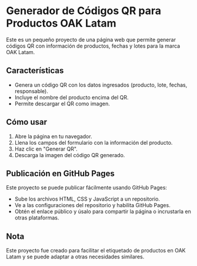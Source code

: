 # Generador de Códigos QR para Productos OAK Latam

Este es un pequeño proyecto de una página web que permite generar códigos QR con información de productos, fechas y lotes para la marca OAK Latam. 

## Características

- Genera un código QR con los datos ingresados (producto, lote, fechas, responsable).
- Incluye el nombre del producto encima del QR.
- Permite descargar el QR como imagen.

## Cómo usar

1. Abre la página en tu navegador.
2. Llena los campos del formulario con la información del producto.
3. Haz clic en "Generar QR".
4. Descarga la imagen del código QR generado.

## Publicación en GitHub Pages

Este proyecto se puede publicar fácilmente usando GitHub Pages:

- Sube los archivos HTML, CSS y JavaScript a un repositorio.
- Ve a las configuraciones del repositorio y habilita GitHub Pages.
- Obtén el enlace público y úsalo para compartir la página o incrustarla en otras plataformas.

## Nota

Este proyecto fue creado para facilitar el etiquetado de productos en OAK Latam y se puede adaptar a otras necesidades similares.
